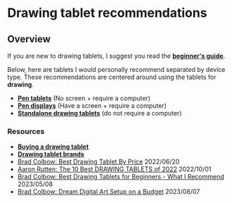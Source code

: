 # Drawing tablet recommendations

## Overview

If you are new to drawing tablets, I suggest you read the [**beginner's guide**](../guides/beginners-guide.md).&#x20;

Below, here are tablets I would personally recommend separated by device type. These recommendations are centered around using the tablets for **drawing**.

* [**Pen tablets**](pen-tablet-recommendations.md) (No screen + require a computer)
* [**Pen displays**](pen-display-recommendations.md) (Have a screen + require a computer)
* [**Standalone drawing tablets**](standalone-drawing-tablet-recommendations.md) (do not require a computer)

### **Resources**

* [**Buying a drawing tablet**](../buying-a-drawing-tablet/)&#x20;
* [**Drawing tablet brands**](../drawing-tablet-brands/)&#x20;
* [Brad Colbow: Best Drawing Tablet By Price](https://youtu.be/nENQ-TLBYvI) 2022/06/20
* [Aaron Rutten: The 10 Best DRAWING TABLETS of 2022](https://youtu.be/fNy1hnlKxuY) 2022/10/01
* [Brad Colbow: Best Drawing Tablets for Beginners - What I Recommend](https://youtu.be/Dh49NwMt1yw) 2023/05/08
* [Brad Colbow: Dream Digital Art Setup on a Budget](https://youtu.be/xVN4tt27u6s) 2023/08/07

